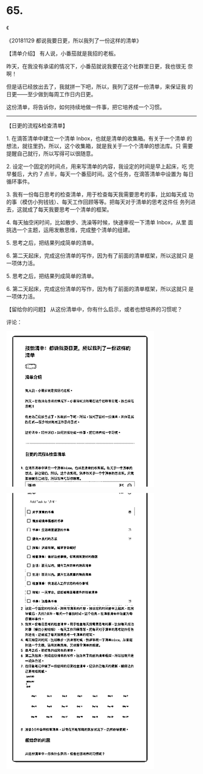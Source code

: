 # 65.

《

《20181129 都说我要日更，所以我列了一份这样的清单》

【清单介绍】 有人说，小番茄就是我招的老板。

昨天，在我没有承诺的情况下，小番茄就说我要在这个社群里日更，我也很无 奈啊！

但是话已经放出去了，我就拼一下吧，所以，我列了这样一份清单，来保证我 的日更——至少做到每周工作日内日更。

这份清单，将告诉你，如何持续地做一件事，把它培养成一个习惯。

---

【日更的流程&检查清单】

1\. 在滴答清单中建立一个清单 Inbox，也就是清单的收集箱。有关于一个清单 的想法，就往里扔，所以，这个收集箱，就是我关于一个个清单的想法库。只 需要提醒自己就行，所以写得可以很随意。

2\. 设定一个固定的时间点，用来写清单的内容，我设定的时间是早上起床，吃 完早餐后，大约 7 点半，每天一个番茄时间。这个任务，在滴答清单中设置为 每日循环事件。

3\. 我有一份每日思考的检查清单，用于检查每天我需要思考的事，比如每天成 功的事（模仿小狗钱钱）、每天工作回顾等等。把每天对于清单的思考这件任 务列进去，这就成了每天我要思考一个清单的框架。

4\. 每天抽空闲时间，比如散步、洗澡等时候，快速审视一下清单 Inbox，从里 面挑选一个主题，运用发散思维，完成整个清单的组建。

5\. 思考之后，把结果列成简单的清单。

6\. 第二天起床，完成这份清单的写作，因为有了前面的清单框架，所以这就只 是一项体力活。

5\. 思考之后，把结果列成简单的清单。

6\. 第二天起床，完成这份清单的写作，因为有了前面的清单框架，所以这就只 是一项体力活。

【留给你的问题】 从这份清单中，你有什么启示，或者也想培养的习惯呢？

评论：

![image](img/Image_153.png)

![image](img/Image_154.png)